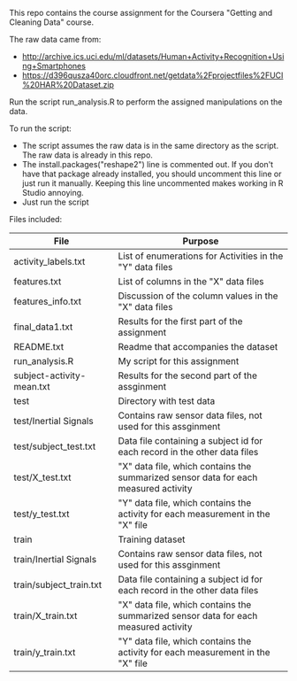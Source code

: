 This repo contains the course assignment for the Coursera "Getting and Cleaning Data" course.

The raw data came from:

* http://archive.ics.uci.edu/ml/datasets/Human+Activity+Recognition+Using+Smartphones 
* https://d396qusza40orc.cloudfront.net/getdata%2Fprojectfiles%2FUCI%20HAR%20Dataset.zip 


Run the script run_analysis.R to perform the assigned manipulations on the data.

To run the script:
* The script assumes the raw data is in the same directory as the script.  The raw data is already in this repo.
* The install.packages("reshape2") line is commented out.  If you don't have that package already installed, you should uncomment this line or just run it manually.  Keeping this line uncommented makes working in R Studio annoying.
* Just run the script


Files included:


| File                         | Purpose    |
|-----------------------------|-----------|
|activity_labels.txt  | List of enumerations for Activities in the "Y" data files|
|features.txt| List of columns in the "X" data files|
|features_info.txt| Discussion of the column values in the "X" data files |
|final_data1.txt| Results for the first part of the assignment|
|README.txt| Readme that accompanies the dataset |
|run_analysis.R| My script for this assignment |
|subject-activity-mean.txt| Results for the second part of the assginment|
|test| Directory with test data |
|test/Inertial Signals| Contains raw sensor data files, not used for this assginment|
|test/subject_test.txt| Data file containing a subject id for each record in the other data files|
|test/X_test.txt| "X" data file, which contains the summarized sensor data for each measured activity|
|test/y_test.txt| "Y" data file, which contains the activity for each measurement in the "X" file |
|train| Training dataset |
|train/Inertial Signals| Contains raw sensor data files, not used for this assginment |
|train/subject_train.txt| Data file containing a subject id for each record in the other data files|
|train/X_train.txt|  "X" data file, which contains the summarized sensor data for each measured activity|
|train/y_train.txt| "Y" data file, which contains the activity for each measurement in the "X" file|
